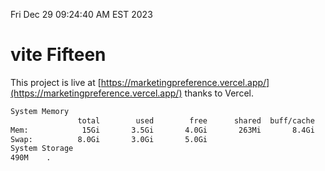 Fri Dec 29 09:24:40 AM EST 2023

# vite Fifteen


This project is live at [https://marketingpreference.vercel.app/](https://marketingpreference.vercel.app/) thanks to Vercel.

```bash
System Memory
               total        used        free      shared  buff/cache   available
Mem:            15Gi       3.5Gi       4.0Gi       263Mi       8.4Gi        11Gi
Swap:          8.0Gi       3.0Gi       5.0Gi
System Storage
490M	.
```
